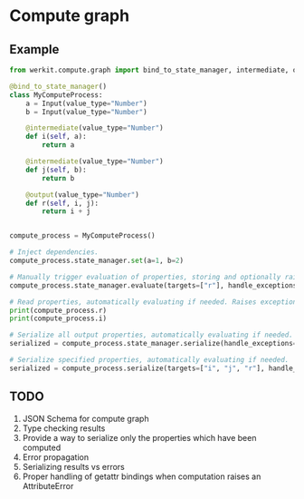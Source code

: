 # Compute graph

## Example

```py
from werkit.compute.graph import bind_to_state_manager, intermediate, output

@bind_to_state_manager()
class MyComputeProcess:
    a = Input(value_type="Number")
    b = Input(value_type="Number")

    @intermediate(value_type="Number")
    def i(self, a):
        return a

    @intermediate(value_type="Number")
    def j(self, b):
        return b

    @output(value_type="Number")
    def r(self, i, j):
        return i + j


compute_process = MyComputeProcess()

# Inject dependencies.
compute_process.state_manager.set(a=1, b=2)

# Manually trigger evaluation of properties, storing and optionally raising exceptions.
compute_process.state_manager.evaluate(targets=["r"], handle_exceptions=False)

# Read properties, automatically evaluating if needed. Raises exceptions.
print(compute_process.r)
print(compute_process.i)

# Serialize all output properties, automatically evaluating if needed.
serialized = compute_process.state_manager.serialize(handle_exceptions=True)

# Serialize specified properties, automatically evaluating if needed.
serialized = compute_process.serialize(targets=["i", "j", "r"], handle_exceptions=True)
```

## TODO

1. JSON Schema for compute graph
2. Type checking results
3. Provide a way to serialize only the properties which have been computed
4. Error propagation
5. Serializing results vs errors
6. Proper handling of getattr bindings when computation raises an AttributeError
